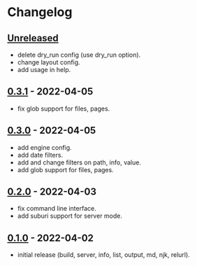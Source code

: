 
# Changelog

## [Unreleased]

- delete dry_run config (use dry_run option).
- change layout config.
- add usage in help.

## [0.3.1] - 2022-04-05

- fix glob support for files, pages.

## [0.3.0] - 2022-04-05

- add engine config.
- add date filters.
- add and change filters on path, info, value.
- add glob support for files, pages.

## [0.2.0] - 2022-04-03

- fix command line interface.
- add suburi support for server mode.

## [0.1.0] - 2022-04-02

- initial release (build, server, info, list, output, md, njk, relurl).

[Unreleased]: https://github.com/ankys/homura_deno/compare/v0.3.1...HEAD
[0.3.1]: https://github.com/ankys/homura_deno/compare/v0.3.0...v0.3.1
[0.3.0]: https://github.com/ankys/homura_deno/compare/v0.2.0...v0.3.0
[0.2.0]: https://github.com/ankys/homura_deno/compare/v0.1.0...v0.2.0
[0.1.0]: https://github.com/ankys/homura_deno/releases/tag/v0.1.0
